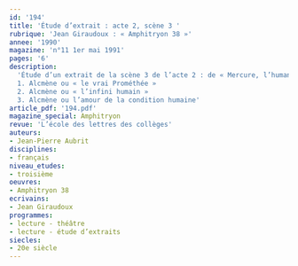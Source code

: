 ```yaml
---
id: '194'
title: 'Étude d’extrait : acte 2, scène 3 '
rubrique: 'Jean Giraudoux : « Amphitryon 38 »'
annee: '1990'
magazine: 'n°11 1er mai 1991'
pages: '6'
description: 
  'Étude d’un extrait de la scène 3 de l’acte 2 : de « Mercure, l’humanité n’est pas ce que pensent les dieux ! »… à « sera mon fils préféré »…
  1. Alcmène ou « le vrai Prométhée »
  2. Alcmène ou « l’infini humain »
  3. Alcmène ou l’amour de la condition humaine'
article_pdf: '194.pdf'
magazine_special: Amphitryon
revue: 'L’école des lettres des collèges'
auteurs:
- Jean-Pierre Aubrit
disciplines:
- français
niveau_etudes:
- troisième
oeuvres:
- Amphitryon 38
ecrivains:
- Jean Giraudoux
programmes:
- lecture - théâtre
- lecture - étude d’extraits
siecles:
- 20e siècle
---
```


